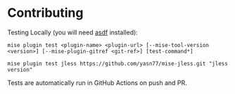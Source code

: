 # Contributing

Testing Locally (you will need [asdf](https://asdf-vm.com/) installed):

```shell
mise plugin test <plugin-name> <plugin-url> [--mise-tool-version <version>] [--mise-plugin-gitref <git-ref>] [test-command*]

mise plugin test jless https://github.com/yasn77/mise-jless.git "jless version"
```

Tests are automatically run in GitHub Actions on push and PR.
